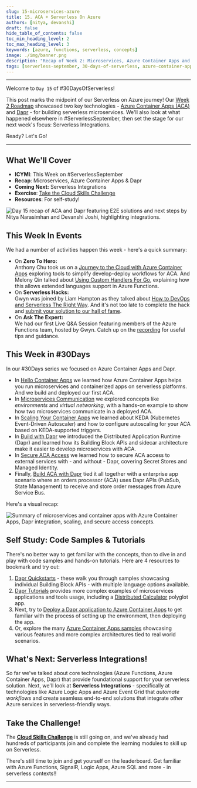 ```yaml
---
slug: 15-microservices-azure
title: 15. ACA + Serverless On Azure
authors: [nitya, devanshi]
draft: false
hide_table_of_contents: false
toc_min_heading_level: 2
toc_max_heading_level: 3
keywords: [azure, functions, serverless, concepts]
image: ./img/banner.png
description: "Recap of Week 2: Microservices, Azure Container Apps and Dapr" 
tags: [serverless-september, 30-days-of-serverless, azure-container-apps, dapr]
---
```


<head>
  <meta name="twitter:url" 
    content="https://azure.github.io/Cloud-Native/blog/15-microservices-azure" />
  <meta name="twitter:title" 
    content="#30DaysOfServerless: Azure Functions Fundamentals" />
  <meta name="twitter:description" 
    content="#30DaysOfServerless: Azure Functions Fundamentals" />
  <meta name="twitter:image"
    content="https://azure.github.io/Cloud-Native/img/banners/post-kickoff.png" />
  <meta name="twitter:card" content="summary_large_image" />
  <meta name="twitter:creator" 
    content="@nitya" />
  <meta name="twitter:site" content="@AzureAdvocates" /> 
  <link rel="canonical" 
    href="https://azure.github.io/Cloud-Native/blog/15-microservices-azure" />
</head>

---

Welcome to `Day 15` of #30DaysOfServerless!

This post marks the midpoint of our Serverless on Azure journey! Our [Week 2 Roadmap](https://azure.github.io/Cloud-Native/serverless-september/30DaysOfServerless/) showcased two key technologies - [Azure Container Apps (ACA)](https://learn.microsoft.com/azure/container-apps/) and [Dapr](https://dapr.io) - for building serverless microservices. We'll also look at what happened elsewhere in #ServerlessSeptember, then set the stage for our next week's focus: Serverless Integrations.

Ready? Let's Go!

---

## What We'll Cover
 * **ICYMI**: This Week on #ServerlessSeptember
 * **Recap**: Microservices, Azure Container Apps & Dapr
 * **Coming Next:** Serverless Integrations
 * **Exercise**: [Take the Cloud Skills Challenge](https://docs.microsoft.com/learn/challenges?id=b950cd7a-d456-46ab-81ba-3bd1ad86dc1c&WT.mc_id=javascript-99907-ninarasi)
 * **Resources**: For self-study!

![Day 15 recap of ACA and Dapr featuring E2E solutions and next steps by Nitya Narasimhan and Devanshi Joshi, highlighting integrations.](./img/banner.png)

## This Week In Events

We had a number of activities happen this week - here's a quick summary:
 * On **Zero To Hero:** <br/>Anthony Chu took us on a [Journey to the Cloud with Azure Container Apps](/blog/zero2hero-aca-04) exploring tools to simplify develop-deploy workflows for ACA. And Melony Qin talked about [Using Custom Handlers For Go](/blog/zero2hero-func-03), explaining how this allows extended languages support in Azure Functions.
 * On **Serverless Hacks:**  <br/>Gwyn was joined by Liam Hampton as they talked about [How to DevOps and Serverless The Right Way](https://www.youtube.com/watch?v=EcsAcm22GqI). And it's not too late to complete the hack and [submit your solution to our hall of fame](https://azure.github.io/Cloud-Native/serverless-september/ServerlessHacks/).
 * On **Ask The Expert:** <br/>We had our first Live Q&A Session featuring members of the Azure Functions team, hosted by Gwyn. Catch up on the [recording](https://www.youtube.com/watch?v=wB5Va1a-MeY) for useful tips and guidance.

## This Week in #30Days

In our #30Days series we focused on Azure Container Apps and Dapr.
 * In [Hello Container Apps](https://azure.github.io/Cloud-Native/blog/09-aca-fundamentals) we learned how Azure Container Apps helps you run microservices and containerized apps on serverless platforms. And we build and deployed our first ACA.
 * In [Microservices Communication](https://azure.github.io/Cloud-Native/blog/microservices-10) we explored concepts like _environments_ and _virtual networking_, with a hands-on example to show how two microservices communicate in a deployed ACA.
 * In [Scaling Your Container Apps](https://azure.github.io/Cloud-Native/blog/11-scaling-container-apps) we learned about KEDA (Kubernetes Event-Driven Autoscaler) and how to configure autoscaling for your ACA based on KEDA-supported triggers.
 * In [Build with Dapr](https://azure.github.io/Cloud-Native/blog/12-build-with-dapr) we introduced the Distributed Application Runtime (Dapr) and learned how its Building Block APIs and sidecar architecture make it easier to develop microservices with ACA.
 * In [Secure ACA Access](https://azure.github.io/Cloud-Native/blog/13-aca-managed-id) we learned how to secure ACA access to external services with - and without - Dapr, covering Secret Stores and Managed Identity.
 * Finally, [Build ACA with Dapr](https://azure.github.io/Cloud-Native/blog/14-dapr-aca-quickstart) tied it all together with a enterprise app scenario where an orders processor (ACA) uses Dapr APIs (PubSub, State Management) to receive and store order messages from Azure Service Bus.

Here's a visual recap:

![Summary of microservices and container apps with Azure Container Apps, Dapr integration, scaling, and secure access concepts.](./../../static/img/banners/roadmap-Week2.png)



## Self Study: Code Samples & Tutorials

There's no better way to get familiar with the concepts, than to dive in and play with code samples and hands-on tutorials. Here are 4 resources to bookmark and try out:
 1. [Dapr Quickstarts](https://docs.dapr.io/getting-started/quickstarts/) - these walk you through samples showcasing individual Building Block APIs - with multiple language options available.
 2. [Dapr Tutorials](https://docs.dapr.io/getting-started/tutorials/) provides more complex examples of microservices applications and tools usage, including a [Distributed Calculator](https://github.com/dapr/quickstarts/tree/master/tutorials/distributed-calculator) polyglot app.
 3. Next, try to [Deploy a Dapr application to Azure Container Apps](https://learn.microsoft.com/azure/container-apps/microservices-dapr?tabs=bash) to get familiar with the process of setting up the environment, then deploying the app.
 4. Or, explore the many [Azure Container Apps samples](https://learn.microsoft.com/azure/container-apps/samples?source=recommendations) showcasing various features and more complex architectures tied to real world scenarios.

## What's Next: Serverless Integrations!

So far we've talked about core technologies (Azure Functions, Azure Container Apps, Dapr) that provide foundational support for your serverless solution. Next, we'll look at **Serverless Integrations** - specifically at technologies like Azure Logic Apps and Azure Event Grid that _automate workflows_ and create seamless end-to-end solutions that integrate _other_ Azure services in serverless-friendly ways.

## Take the Challenge! 

The [**Cloud Skills Challenge**](https://docs.microsoft.com/learn/challenges?id=b950cd7a-d456-46ab-81ba-3bd1ad86dc1c&WT.mc_id=javascript-99907-ninarasi) is still going on, and we've already had hundreds of participants join and complete the learning modules to skill up on Serverless.

There's still time to join and get yourself on the leaderboard. Get familiar with Azure Functions, SignalR, Logic Apps, Azure SQL and more - in serverless contexts!! 


---
